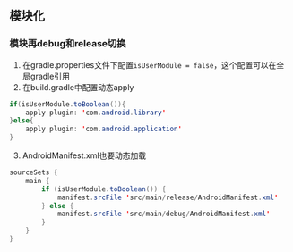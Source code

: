 ## 模块化

### 模块再debug和release切换
1. 在gradle.properties文件下配置`isUserModule = false`，这个配置可以在全局gradle引用
2. 在build.gradle中配置动态apply
```java
if(isUserModule.toBoolean()){
    apply plugin: 'com.android.library'
}else{
    apply plugin: 'com.android.application'
}
```
3. AndroidManifest.xml也要动态加载
```java
sourceSets {
    main {
        if (isUserModule.toBoolean()) {
            manifest.srcFile 'src/main/release/AndroidManifest.xml'
        } else {
            manifest.srcFile 'src/main/debug/AndroidManifest.xml'
        }
    }
}
```